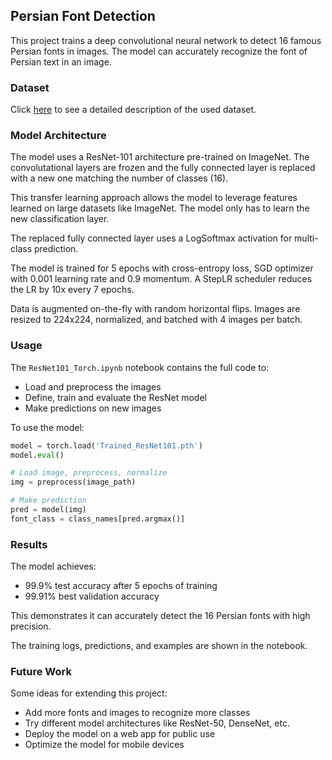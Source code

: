 ## Persian Font Detection

This project trains a deep convolutional neural network to detect 16 famous Persian fonts in images. The model can accurately recognize the font of Persian text in an image.

### Dataset

Click [here](https://github.com/Vysos/persian-font-detector/blob/main/Dataset/README.md) to see a detailed description of the used dataset.

### Model Architecture

The model uses a ResNet-101 architecture pre-trained on ImageNet. The convolutational layers are frozen and the fully connected layer is replaced with a new one matching the number of classes (16).

This transfer learning approach allows the model to leverage features learned on large datasets like ImageNet. The model only has to learn the new classification layer.

The replaced fully connected layer uses a LogSoftmax activation for multi-class prediction.

The model is trained for 5 epochs with cross-entropy loss, SGD optimizer with 0.001 learning rate and 0.9 momentum. A StepLR scheduler reduces the LR by 10x every 7 epochs.

Data is augmented on-the-fly with random horizontal flips. Images are resized to 224x224, normalized, and batched with 4 images per batch.

### Usage

The `ResNet101_Torch.ipynb` notebook contains the full code to:

- Load and preprocess the images
- Define, train and evaluate the ResNet model
- Make predictions on new images


To use the model:

```python
model = torch.load('Trained_ResNet101.pth')
model.eval() 

# Load image, preprocess, normalize 
img = preprocess(image_path)  

# Make prediction
pred = model(img)
font_class = class_names[pred.argmax()] 
```

### Results

The model achieves:

- 99.9% test accuracy after 5 epochs of training 
- 99.91% best validation accuracy

This demonstrates it can accurately detect the 16 Persian fonts with high precision.

The training logs, predictions, and examples are shown in the notebook.

### Future Work

Some ideas for extending this project:

- Add more fonts and images to recognize more classes
- Try different model architectures like ResNet-50, DenseNet, etc.
- Deploy the model on a web app for public use
- Optimize the model for mobile devices
